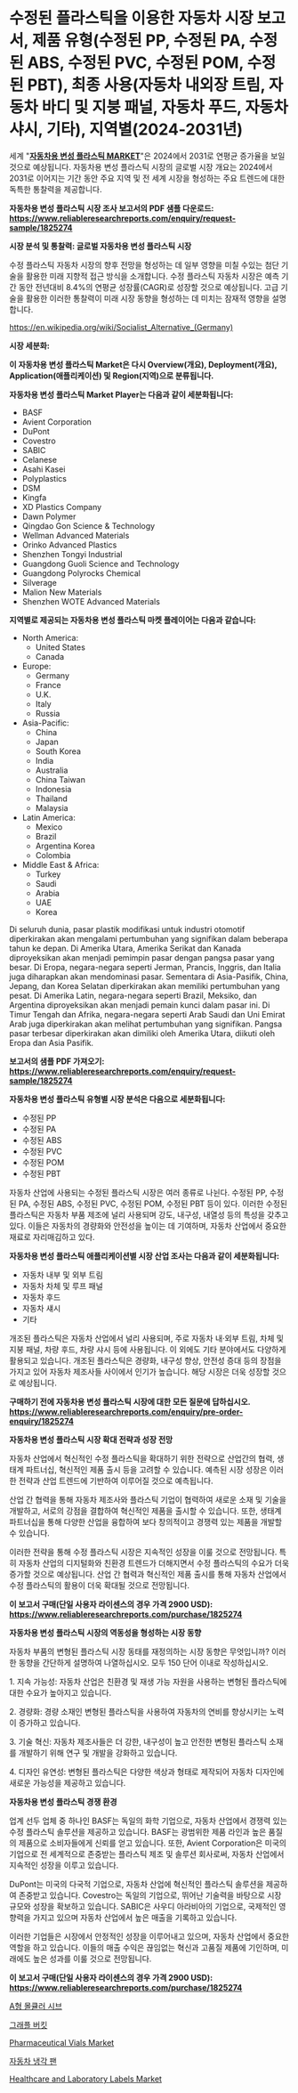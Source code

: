 <p><h1>수정된 플라스틱을 이용한 자동차 시장 보고서, 제품 유형(수정된 PP, 수정된 PA, 수정된 ABS, 수정된 PVC, 수정된 POM, 수정된 PBT), 최종 사용(자동차 내외장 트림, 자동차 바디 및 지붕 패널, 자동차 푸드, 자동차 샤시, 기타), 지역별(2024-2031년)</h1></p><p>세계 "<strong><a href="https://www.reliableresearchreports.com/modified-plastics-for-automobile-r1825274">자동차용 변성 플라스틱 MARKET</a></strong>"은 2024에서 2031로 연평균 증가율을 보일 것으로 예상됩니다. 자동차용 변성 플라스틱 시장의 글로벌 시장 개요는 2024에서 2031로 이어지는 기간 동안 주요 지역 및 전 세계 시장을 형성하는 주요 트렌드에 대한 독특한 통찰력을 제공합니다.</p>
<p><strong>자동차용 변성 플라스틱 시장 조사 보고서의 PDF 샘플 다운로드: <a href="https://www.reliableresearchreports.com/enquiry/request-sample/1825274">https://www.reliableresearchreports.com/enquiry/request-sample/1825274</a></strong></p>
<p><strong>시장 분석 및 통찰력: 글로벌 자동차용 변성 플라스틱 시장</strong></p>
<p><p>수정 플라스틱 자동차 시장의 향후 전망을 형성하는 데 일부 영향을 미칠 수있는 첨단 기술을 활용한 미래 지향적 접근 방식을 소개합니다. 수정 플라스틱 자동차 시장은 예측 기간 동안 전년대비 8.4%의 연평균 성장률(CAGR)로 성장할 것으로 예상됩니다. 고급 기술을 활용한 이러한 통찰력이 미래 시장 동향을 형성하는 데 미치는 잠재적 영향을 설명합니다.</p></p>
<p><a href="%7CAUTHORITHY_DOMAIN_URL%7C">https://en.wikipedia.org/wiki/Socialist_Alternative_(Germany)</a></p>
<p><strong>시장 세분화:</strong></p>
<p><strong>이 자동차용 변성 플라스틱 Market은 다시 Overview(개요), Deployment(개요), Application(애플리케이션) 및 Region(지역)으로 분류됩니다.</strong></p>
<p><strong>자동차용 변성 플라스틱 Market Player는 다음과 같이 세분화됩니다:</strong></p>
<p><ul><li>BASF</li><li>Avient Corporation</li><li>DuPont</li><li>Covestro</li><li>SABIC</li><li>Celanese</li><li>Asahi Kasei</li><li>Polyplastics</li><li>DSM</li><li>Kingfa</li><li>XD Plastics Company</li><li>Dawn Polymer</li><li>Qingdao Gon Science & Technology</li><li>Wellman Advanced Materials</li><li>Orinko Advanced Plastics</li><li>Shenzhen Tongyi Industrial</li><li>Guangdong Guoli Science and Technology</li><li>Guangdong Polyrocks Chemical</li><li>Silverage</li><li>Malion New Materials</li><li>Shenzhen WOTE Advanced Materials</li></ul></p>
<p><strong>지역별로 제공되는 자동차용 변성 플라스틱 마켓 플레이어는 다음과 같습니다:</strong></p>
<p><ul>
    <li>
        North America:
        <ul>
            <li>United States</li>
            <li>Canada</li>
        </ul>
    </li>
    <li>
        Europe:
        <ul>
            <li>Germany</li>
            <li>France</li>
            <li>U.K.</li>
            <li>Italy</li>
            <li>Russia</li>
        </ul>
    </li>
    <li>
        Asia-Pacific:
        <ul>
            <li>China</li>
            <li>Japan</li>
            <li>South Korea</li>
            <li>India</li>
            <li>Australia</li>
            <li>China Taiwan</li>
            <li>Indonesia</li>
            <li>Thailand</li>
            <li>Malaysia</li>
        </ul>
    </li>
    <li>
        Latin America:
        <ul>
            <li>Mexico</li>
            <li>Brazil</li>
            <li>Argentina Korea</li>
            <li>Colombia</li>
        </ul>
    </li>
    <li>
        Middle East & Africa:
        <ul>
            <li>Turkey</li>
            <li>Saudi</li>
            <li>Arabia</li>
            <li>UAE</li>
            <li>Korea</li>
        </ul>
    </li>
    </ul></p>
<p><p>Di seluruh dunia, pasar plastik modifikasi untuk industri otomotif diperkirakan akan mengalami pertumbuhan yang signifikan dalam beberapa tahun ke depan. Di Amerika Utara, Amerika Serikat dan Kanada diproyeksikan akan menjadi pemimpin pasar dengan pangsa pasar yang besar. Di Eropa, negara-negara seperti Jerman, Prancis, Inggris, dan Italia juga diharapkan akan mendominasi pasar. Sementara di Asia-Pasifik, China, Jepang, dan Korea Selatan diperkirakan akan memiliki pertumbuhan yang pesat. Di Amerika Latin, negara-negara seperti Brazil, Meksiko, dan Argentina diproyeksikan akan menjadi pemain kunci dalam pasar ini. Di Timur Tengah dan Afrika, negara-negara seperti Arab Saudi dan Uni Emirat Arab juga diperkirakan akan melihat pertumbuhan yang signifikan. Pangsa pasar terbesar diperkirakan akan dimiliki oleh Amerika Utara, diikuti oleh Eropa dan Asia Pasifik.</p></p>
<p><strong>보고서의 샘플 PDF 가져오기: <a href="https://www.reliableresearchreports.com/enquiry/request-sample/1825274">https://www.reliableresearchreports.com/enquiry/request-sample/1825274</a></strong></p>
<p><strong>자동차용 변성 플라스틱 유형별 시장 분석은 다음으로 세분화됩니다:</strong></p>
<p><ul><li>수정된 PP</li><li>수정된 PA</li><li>수정된 ABS</li><li>수정된 PVC</li><li>수정된 POM</li><li>수정된 PBT</li></ul></p>
<p><p>자동차 산업에 사용되는 수정된 플라스틱 시장은 여러 종류로 나뉜다. 수정된 PP, 수정된 PA, 수정된 ABS, 수정된 PVC, 수정된 POM, 수정된 PBT 등이 있다. 이러한 수정된 플라스틱은 자동차 부품 제조에 널리 사용되며 강도, 내구성, 내열성 등의 특성을 갖추고 있다. 이들은 자동차의 경량화와 안전성을 높이는 데 기여하며, 자동차 산업에서 중요한 재료로 자리매김하고 있다.</p></p>
<p><strong>자동차용 변성 플라스틱 애플리케이션별 시장 산업 조사는 다음과 같이 세분화됩니다:</strong></p>
<p><ul><li>자동차 내부 및 외부 트림</li><li>자동차 차체 및 루프 패널</li><li>자동차 후드</li><li>자동차 섀시</li><li>기타</li></ul></p>
<p><p>개조된 플라스틱은 자동차 산업에서 널리 사용되며, 주로 자동차 내·외부 트림, 차체 및 지붕 패널, 차량 후드, 차량 샤시 등에 사용됩니다. 이 외에도 기타 분야에서도 다양하게 활용되고 있습니다. 개조된 플라스틱은 경량화, 내구성 향상, 안전성 증대 등의 장점을 가지고 있어 자동차 제조사들 사이에서 인기가 높습니다. 해당 시장은 더욱 성장할 것으로 예상됩니다.</p></p>
<p><strong>구매하기 전에 자동차용 변성 플라스틱 시장에 대한 모든 질문에 답하십시오. <a href="https://www.reliableresearchreports.com/enquiry/pre-order-enquiry/1825274">https://www.reliableresearchreports.com/enquiry/pre-order-enquiry/1825274</a></strong></p>
<p><strong>자동차용 변성 플라스틱 시장 확대 전략과 성장 전망</strong></p>
<p><p>자동차 산업에서 혁신적인 수정 플라스틱을 확대하기 위한 전략으로 산업간의 협력, 생태계 파트너십, 혁신적인 제품 출시 등을 고려할 수 있습니다. 예측된 시장 성장은 이러한 전략과 산업 트렌드에 기반하여 이루어질 것으로 예측됩니다. </p><p>산업 간 협력을 통해 자동차 제조사와 플라스틱 기업이 협력하여 새로운 소재 및 기술을 개발하고, 서로의 강점을 결합하여 혁신적인 제품을 출시할 수 있습니다. 또한, 생태계 파트너십을 통해 다양한 산업을 융합하여 보다 창의적이고 경쟁력 있는 제품을 개발할 수 있습니다.</p><p>이러한 전략을 통해 수정 플라스틱 시장은 지속적인 성장을 이룰 것으로 전망됩니다. 특히 자동차 산업의 디지털화와 친환경 트렌드가 더해지면서 수정 플라스틱의 수요가 더욱 증가할 것으로 예상됩니다. 산업 간 협력과 혁신적인 제품 출시를 통해 자동차 산업에서 수정 플라스틱의 활용이 더욱 확대될 것으로 전망됩니다.</p></p>
<p><strong>이 보고서 구매(단일 사용자 라이센스의 경우 가격 2900 USD): <a href="https://www.reliableresearchreports.com/purchase/1825274">https://www.reliableresearchreports.com/purchase/1825274</a></strong></p>
<p><strong>자동차용 변성 플라스틱 시장의 역동성을 형성하는 시장 동향</strong></p>
<p><p>자동차 부품의 변형된 플라스틱 시장 동태를 재정의하는 시장 동향은 무엇입니까? 이러한 동향을 간단하게 설명하여 나열하십시오. 모두 150 단어 이내로 작성하십시오.</p><p>1. 지속 가능성: 자동차 산업은 친환경 및 재생 가능 자원을 사용하는 변형된 플라스틱에 대한 수요가 높아지고 있습니다.</p><p>2. 경량화: 경량 소재인 변형된 플라스틱을 사용하여 자동차의 연비를 향상시키는 노력이 증가하고 있습니다.</p><p>3. 기술 혁신: 자동차 제조사들은 더 강한, 내구성이 높고 안전한 변형된 플라스틱 소재를 개발하기 위해 연구 및 개발을 강화하고 있습니다.</p><p>4. 디자인 유연성: 변형된 플라스틱은 다양한 색상과 형태로 제작되어 자동차 디자인에 새로운 가능성을 제공하고 있습니다.</p></p>
<p><strong>자동차용 변성 플라스틱 경쟁 환경</strong></p>
<p><p>업계 선두 업체 중 하나인 BASF는 독일의 화학 기업으로, 자동차 산업에서 경쟁력 있는 수정 플라스틱 솔루션을 제공하고 있습니다. BASF는 광범위한 제품 라인과 높은 품질의 제품으로 소비자들에게 신뢰를 얻고 있습니다. 또한, Avient Corporation은 미국의 기업으로 전 세계적으로 존중받는 플라스틱 제조 및 솔루션 회사로써, 자동차 산업에서 지속적인 성장을 이루고 있습니다.</p><p>DuPont는 미국의 다국적 기업으로, 자동차 산업에 혁신적인 플라스틱 솔루션을 제공하여 존중받고 있습니다. Covestro는 독일의 기업으로, 뛰어난 기술력을 바탕으로 시장 규모와 성장을 확보하고 있습니다. SABIC은 사우디 아라비아의 기업으로, 국제적인 영향력을 가지고 있으며 자동차 산업에서 높은 매출을 기록하고 있습니다.</p><p>이러한 기업들은 시장에서 안정적인 성장을 이루어내고 있으며, 자동차 산업에서 중요한 역할을 하고 있습니다. 이들의 매출 수익은 끊임없는 혁신과 고품질 제품에 기인하며, 미래에도 높은 성과를 이룰 것으로 전망됩니다.</p></p>
<p><strong>이 보고서 구매(단일 사용자 라이센스의 경우 가격 2900 USD): <a href="https://www.reliableresearchreports.com/purchase/1825274">https://www.reliableresearchreports.com/purchase/1825274</a></strong></p>
<p><p><a href="https://github.com/sougarounis/Market-Research-Report-List-5/blob/main/8416516101576.md">A형 몰큘러 시브</a></p><p><a href="https://medium.com/@derrickmafrks96745/%EA%B7%B8%EB%9E%A9-%EB%B2%84%ED%82%B7-%EC%8B%9C%EC%9E%A5-%EA%B7%9C%EB%AA%A8-%EC%84%B1%EC%9E%A5-%EB%B0%8F-%EC%8B%9C%EC%9E%A5-%EC%84%B8%EB%B6%84%ED%99%94-%EB%B0%8F-%EC%A7%80%EC%97%AD-%ED%86%B5%EC%B0%B0%EB%A0%A5-%EB%B0%8F-2031%EB%85%84%EA%B9%8C%EC%A7%80%EC%9D%98-%EC%98%88%EC%B8%A1%EC%97%90-%EB%8C%80%ED%95%9C-%EC%82%B0%EC%97%85-%EB%B6%84%EC%84%9D-40ac1d9d03c8">그래플 버킷</a></p><p><a href="https://medium.com/@liam.mcgrath5645/pharmaceutical-vials-market-share-market-analysis-growth-trends-forecasts-for-period-from-80dd663dbded">Pharmaceutical Vials Market</a></p><p><a href="https://medium.com/@nargishadi90/%EC%9E%90%EB%8F%99%EC%B0%A8-%EB%83%89%EA%B0%81%ED%8C%AC-%EC%8B%9C%EC%9E%A5-%EB%B3%B4%EA%B3%A0%EC%84%9C-%EC%A0%9C%ED%92%88-%EC%9C%A0%ED%98%95-%EA%B8%B0%EA%B3%84%EC%8B%9D-%EB%83%89%EA%B0%81%ED%8C%AC-%EC%A0%84%EB%8F%99-%EB%83%89%EA%B0%81%ED%8C%AC-%EA%B8%B0%ED%83%80-%EC%B5%9C%EC%A2%85-%EC%82%AC%EC%9A%A9%EC%B2%98-%EC%9E%90%EB%8F%99%EC%B0%A8-%ED%8A%B8%EB%9F%AD-suv-%EC%A7%80%EC%97%AD%EB%B3%84-2024%EB%85%84-2031%EB%85%84-6f434b62ddf9">자동차 냉각 팬</a></p><p><a href="https://medium.com/@liam.mcgrath5645/global-healthcare-and-laboratory-labels-market-analysis-trends-forecasts-and-growth-09e136b90212">Healthcare and Laboratory Labels Market</a></p></p>